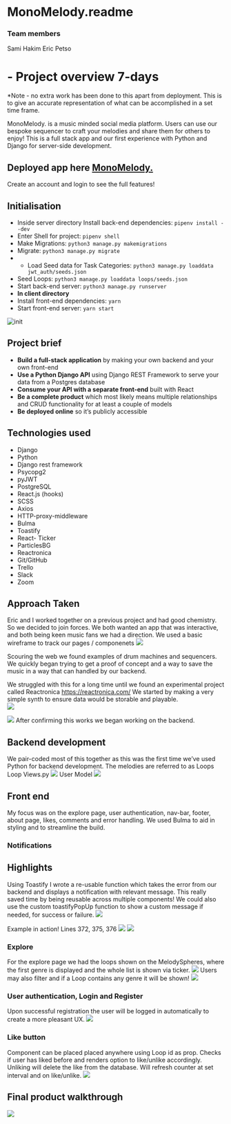 # MonoMelody.readme
### Team members
Sami Hakim 
Eric Petso
# - Project overview 7-days
*Note - no extra work has been done to this apart from deployment. This is to give an accurate representation of what can be accomplished in a set time frame.

MonoMelody. is a music minded social media platform. Users can use  our bespoke sequencer to craft your melodies and share them for others to enjoy! This is a full stack app and our first experience with Python and Django for server-side development. 

## **Deployed app here [MonoMelody.](https://monomelody.herokuapp.com/)**
Create an account and login to see the full features! 

## Initialisation
* Inside server directory Install back-end dependencies: `pipenv install --dev`
* Enter Shell for project: `pipenv shell`
* Make Migrations: `python3 manage.py makemigrations`
* Migrate: `python3 manage.py migrate`
* * Load Seed data for Task Categories: `python3 manage.py loaddata jwt_auth/seeds.json`
* Seed Loops: `python3 manage.py loaddata loops/seeds.json`
* Start back-end server: `python3 manage.py runserver`
* **In client directory** 
* Install front-end dependencies: `yarn`
* Start front-end server: `yarn start`

![init](Screenshot%202021-04-29%20at%2022.04.10.png)

## Project brief
* **Build a full-stack application** by making your own backend and your own front-end
* **Use a Python Django API** using Django REST Framework to serve your data from a Postgres database
* **Consume your API with a separate front-end** built with React
* **Be a complete product** which most likely means multiple relationships and CRUD functionality for at least a couple of models
* **Be deployed online** so it’s publicly accessible

## Technologies used
* Django 
* Python
* Django rest framework
*  Psycopg2
* pyJWT
* PostgreSQL
* React.js (hooks)
* SCSS
* Axios
*  HTTP-proxy-middleware
*  Bulma
* Toastify
* React- Ticker
* ParticlesBG
* Reactronica
* Git/GitHub
* Trello
* Slack
* Zoom

## Approach Taken
Eric and I worked together on a previous project and had good chemistry. So we decided to join forces. 
We both wanted an app that was interactive, and both being keen music fans we had a direction.
We used a basic wireframe to track our pages / componenets 
![](Screenshot%202021-04-30%20at%2014.03.04.png)

Scouring the web we found examples of drum machines and sequencers. We quickly began trying to get a proof of concept and a way to save the music in a way that can handled by our backend.

We struggled with this for a long time until we found an experimental project called Reactronica https://reactronica.com/
We started by making a very simple synth to ensure data would be storable and playable.  
![](Screenshot%202021-04-30%20at%2013.05.08.png)

![](Screenshot%202021-04-30%20at%2013.03.12.png)
After confirming this works we began working on the backend.

## Backend development
We pair-coded most of this together as this was the first time we’ve used Python for backend development. 
The melodies are referred to as  Loops
Loop Views.py
![](Screenshot%202021-04-30%20at%2013.10.58.png)
User Model
![](Screenshot%202021-04-30%20at%2014.26.26.png)


## Front end 
My focus was on the explore page, user authentication, nav-bar, footer, about page, likes, comments and  error handling. We used Bulma to aid in styling and to streamline the build. 
###  Notifications 
## Highlights 
Using Toastify I wrote a re-usable function which takes the error from our backend and displays a notification with relevant message. This really saved time by being reusable across multiple components! 
We could also use the custom toastifyPopUp function to show a custom message if needed, for success or failure. 
![](Screenshot%202021-04-30%20at%2014.57.08.png)

Example in action! 
Lines 372, 375, 376
![](Screenshot%202021-04-30%20at%2015.01.11.png)
![](Screenshot%202021-04-30%20at%2015.04.14.png)

### Explore
For the explore page we had the loops shown on the MelodySpheres, where the first genre is displayed and the whole list is shown via ticker. 
![](Screenshot%202021-04-30%20at%2015.14.07.png)
Users may also filter and if a Loop contains any genre it will be shown!
![](Screenshot%202021-04-30%20at%2015.16.49.png)

### User authentication, Login and Register
Upon successful registration the user will be logged in automatically to create a more pleasant UX. 
![](Screenshot%202021-04-30%20at%2015.21.24.png)

### Like button
Component can be placed placed anywhere using Loop id as prop.
Checks if user has liked before and renders option to like/unlike accordingly. Unliking will delete the like from the database.
Will refresh counter at set interval and on like/unlike.
![](Screenshot%202021-04-30%20at%2016.07.30.png)

## Final product walkthrough	
![](Screenshot%202021-04-30%20at%2016.01.44.png)






